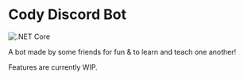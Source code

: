 # Cody Discord Bot

![.NET Core](https://github.com/Reousa/cody-bot-discord/workflows/.NET%20Core/badge.svg?branch=master)

A bot made by some friends for fun & to learn and teach one another!

Features are currently WIP.
